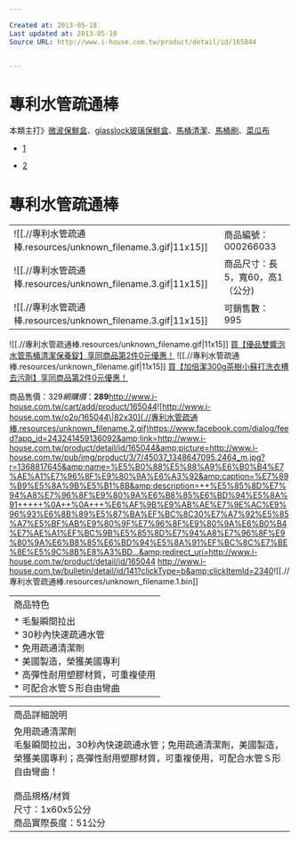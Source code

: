 ```yaml
---

Created at: 2013-05-18
Last updated at: 2013-05-18
Source URL: http://www.i-house.com.tw/product/detail/id/165044


---
```


# 專利水管疏通棒


本類主打》[微波保鮮盒](http://www.i-house.com.tw/product/search/search/%E5%BE%AE%E6%B3%A2%E4%BF%9D%E9%AE%AE%E7%9B%92)、[glasslock玻璃保鮮盒](http://www.i-house.com.tw/product/search/search/glasslock%E7%8E%BB%E7%92%83%E4%BF%9D%E9%AE%AE%E7%9B%92)、[馬桶清潔](http://www.i-house.com.tw/product/search/search/%E9%A6%AC%E6%A1%B6%E6%B8%85%E6%BD%94)、[馬桶刷](http://www.i-house.com.tw/product/search/search/%E9%A6%AC%E6%A1%B6%E5%88%B7)、[菜瓜布](http://www.i-house.com.tw/product/search/search/%E8%8F%9C%E7%93%9C%E5%B8%83)

* [1](http://cdn.i-house.com.tw/pub/img/product/3/7/45037_1348647095.2464_b.jpg) 

* [2](http://cdn.i-house.com.tw/pub/img/product/5/3/10053_1214835463.2157_b.jpg)

# 專利水管疏通棒

|     |     |
| --- | --- |
| ![[.//專利水管疏通棒.resources/unknown_filename.3.gif\\|11x15]] | 商品編號：000266033 |
| ![[.//專利水管疏通棒.resources/unknown_filename.3.gif\\|11x15]] | 商品尺寸：長5，寬60，高1（公分) |
| ![[.//專利水管疏通棒.resources/unknown_filename.3.gif\\|11x15]] | 可銷售數：995 |

![[.//專利水管疏通棒.resources/unknown_filename.gif\|11x15]] [買【優品雙響泡水管馬桶清潔保養錠】享同商品第2件0元優惠！](http://www.i-house.com.tw/product/detail/id/448468)
![[.//專利水管疏通棒.resources/unknown_filename.gif\|11x15]] [買【加倍潔300g茶樹小蘇打洗衣槽去污劑】享同商品第2件0元優惠！](http://www.i-house.com.tw/product/detail/id/441112)

商品售價：$329網購價：$**289**<http://www.i-house.com.tw/cart/add/product/165044>![http://www.i-house.com.tw/o2o/165044\|82x30](.//專利水管疏通棒.resources/unknown_filename.2.gif)<https://www.facebook.com/dialog/feed?app_id=243241459136092&amp;link=http://www.i-house.com.tw/product/detail/id/165044&amp;picture=http://www.i-house.com.tw/pub/img/product/3/7/45037_1348647095.2464_m.jpg?r=1368817645&amp;name=%E5%B0%88%E5%88%A9%E6%B0%B4%E7%AE%A1%E7%96%8F%E9%80%9A%E6%A3%92&amp;caption=%E7%89%B9%E5%8A%9B%E5%B1%8B&amp;description=++%E5%85%8D%E7%94%A8%E7%96%8F%E9%80%9A%E6%B8%85%E6%BD%94%E5%8A%91+++++%0A++%0A+++%E6%AF%9B%E9%AB%AE%E7%9E%AC%E9%96%93%E6%8B%89%E5%87%BA%EF%BC%8C30%E7%A7%92%E5%85%A7%E5%BF%AB%E9%80%9F%E7%96%8F%E9%80%9A%E6%B0%B4%E7%AE%A1%EF%BC%9B%E5%85%8D%E7%94%A8%E7%96%8F%E9%80%9A%E6%B8%85%E6%BD%94%E5%8A%91%EF%BC%8C%E7%BE%8E%E5%9C%8B%E8%A3%BD...&amp;redirect_uri=http://www.i-house.com.tw/product/detail/id/165044> <http://www.i-house.com.tw/bulletin/detail/id/141?clickType=b&amp;clickItemId=2340>![[.//專利水管疏通棒.resources/unknown_filename.1.bin]]

|     |
| --- |
| 商品特色 |
| * 毛髮瞬間拉出<br>* 30秒內快速疏通水管<br>* 免用疏通清潔劑<br>* 美國製造，榮獲美國專利<br>* 高彈性耐用塑膠材質，可重複使用<br>* 可配合水管Ｓ形自由彎曲 |

|     |
| --- |
| 商品詳細說明 |
| 免用疏通清潔劑<br>毛髮瞬間拉出，30秒內快速疏通水管；免用疏通清潔劑，美國製造，榮獲美國專利；高彈性耐用塑膠材質，可重複使用，可配合水管Ｓ形自由彎曲！<br><br>商品規格/材質<br>尺寸：1x60x5公分<br>商品實際長度：51公分 |

